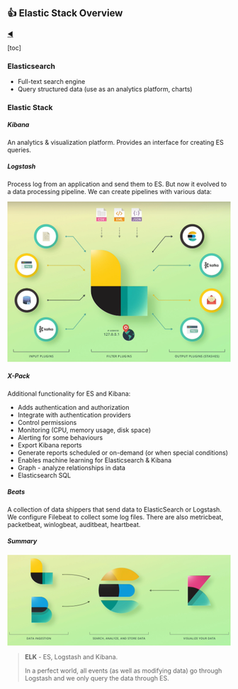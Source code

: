 ## :thumbsup: Elastic Stack Overview

[:arrow_backward:](es_index)

[toc]

### Elasticsearch

- Full-text search engine
- Query structured data (use as an analytics platform, charts)



### Elastic Stack

##### Kibana

An analytics & visualization platform. Provides an interface for creating ES queries.

##### Logstash

Process log from an application and send them to ES. But now it evolved to a data processing pipeline. We can create pipelines with various data:

<img src="../../../src/img/elasticsearch/es_1.png" alt="es_1" style="zoom:50%;" />

##### X-Pack

Additional functionality for ES and Kibana:

- Adds authentication and authorization
- Integrate with authentication providers
- Control permissions
- Monitoring (CPU, memory usage, disk space)
- Alerting for some behaviours
- Export Kibana reports
- Generate reports scheduled or on-demand (or when special conditions)
- Enables machine learning for Elasticsearch & Kibana
- Graph - analyze relationships in data
- Elasticsearch SQL

##### Beats

A collection of data shippers that send data to ElasticSearch or Logstash. We configure Filebeat to collect some log files. There are also metricbeat, packetbeat, winlogbeat, auditbeat, heartbeat.

##### Summary

<img src="../../../src/img/elasticsearch/es_2.png" alt="es_1" style="zoom:50%;" />

> **ELK** - ES, Logstash and Kibana.
>
> In a perfect world, all events (as well as modifying data) go through Logstash and we only query the data through ES.   

